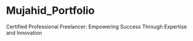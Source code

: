 # Mujahid_Portfolio
Certified Professional Freelancer: Empowering Success Through Expertise and Innovation
